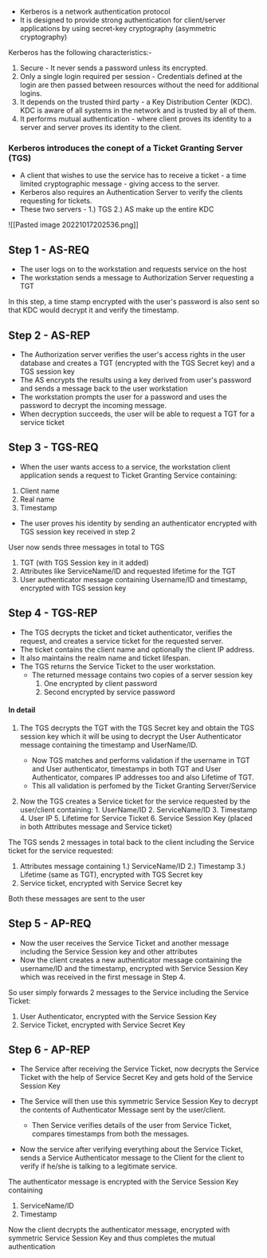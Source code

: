 - Kerberos is a network authentication protocol
- It is designed to provide strong authentication for client/server applications by using secret-key cryptography (asymmetric cryptography)

Kerberos has the following characteristics:-
1. Secure - It never sends a password unless its encrypted.
2. Only a single login required per session - Credentials defined at the login are then passed between resources without the need for additional logins.
3. It depends on the trusted third party - a Key Distribution Center (KDC). KDC is aware of all systems in the network and is trusted by all of them.
4. It performs mutual authentication - where client proves its identity to a server and server proves its identity to the client.


### Kerberos introduces the conept of a Ticket Granting Server (TGS)
- A client that wishes to use the service has to receive a ticket -  a time limited cryptographic message - giving access to the server.
- Kerberos also requires an Authentication Server to verify the clients requesting for tickets.
- These two servers - 1.) TGS 2.) AS make up the entire KDC

![[Pasted image 20221017202536.png]]

## Step 1 - AS-REQ
- The user logs on to the workstation and requests service on the host
- The workstation sends a message to Authorization Server requesting a TGT

In this step, a time stamp encrypted with the user's password is also sent so that KDC would decrypt it and verify the timestamp.


## Step 2 - AS-REP
- The Authorization server verifies the user's access rights in the user database and creates a TGT (encrypted with the TGS Secret key) and a TGS session key
- The AS encrypts the results using a key derived from user's password and sends a message back to the user workstation
- The workstation prompts the user for a password and uses the password to decrypt the incoming message.
- When decryption succeeds, the user will be able to request a TGT for a service ticket


## Step 3 - TGS-REQ
- When the user wants access to a service, the workstation client application sends a request to Ticket Granting Service containing:
1. Client name
2. Real name
3. Timestamp

- The user proves his identity by sending an authenticator encrypted with TGS session key received in step 2

User now sends three messages in total to TGS
1. TGT (with TGS Session key in it added)
2. Attributes like ServiceName/ID and requested lifetime for the TGT
3. User authenticator message containing Username/ID and timestamp, encrypted with TGS session key


## Step 4 - TGS-REP
- The TGS decrypts the ticket and ticket authenticator, verifies the request, and creates a service ticket for the requested server.
- The ticket contains the client name and optionally the client IP address.
- It also maintains the realm name and ticket lifespan.
- The TGS returns the Service Ticket to the user workstation.
	- The returned message contains two copies of a server session key 
		1. One encrypted by client password
		2. Second encrypted by service password


#### In detail
1. The TGS decrypts the TGT with the TGS Secret key and obtain the TGS session key which it will be using to decrypt the User Authenticator message containing the timestamp and UserName/ID.
	- Now TGS matches and performs validation if the username in TGT and User authenticator, timestamps in both TGT and User Authenticator, compares IP addresses too and also Lifetime of TGT.
	- This all validation is perfomed by the Ticket Granting Server/Service

2. Now the TGS creates a Service ticket for the service requested by the user/client containing:
		1. UserName/ID
		2. ServiceName/ID
		3. Timestamp
		4. User IP
		5. Lifetime for Service Ticket
		6. Service Session Key (placed in both Attributes message and Service ticket)

The TGS sends 2 messages in total back to the client including the Service ticket for the service requested:
1. Attributes message containing 1.) ServiceName/ID 2.) Timestamp 3.) Lifetime (same as TGT), encrypted with TGS Secret key
2. Service ticket, encrypted with Service Secret key

Both these messages are sent to the user


## Step 5 - AP-REQ
- Now the user receives the Service Ticket and another message including the Service Session key and other attributes
- Now the client creates a new authenticator message containing the username/ID and the timestamp, encrypted with Service Session Key which was received in the first message in Step 4.


So user simply forwards 2 messages to the Service including the Service Ticket:
1. User Authenticator, encrypted with the Service Session Key
2. Service Ticket, encrypted with Service Secret Key



## Step 6 - AP-REP
- The Service after receiving the Service Ticket, now decrypts the Service Ticket with the help of Service Secret Key and gets hold of the Service Session Key
- The Service will then use this symmetric Service Session Key to decrypt the contents of Authenticator Message sent by the user/client.
	- Then Service verifies details of the user from Service Ticket, compares timestamps from both the messages.


- Now the service after verifying everything about the Service Ticket, sends a Service Authenticator message to the Client for the client to verify if he/she is talking to a legitimate service.

The authenticator message is encrypted with the Service Session Key containing
1. ServiceName/ID
2. Timestamp


Now the client decrypts the authenticator message, encrypted with symmetric Service Session Key and thus completes the mutual authentication